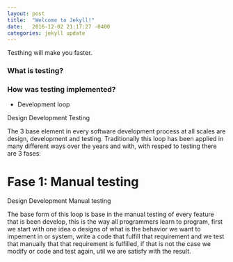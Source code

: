 ```yaml
---
layout: post
title:  "Welcome to Jekyll!"
date:   2016-12-02 21:17:27 -0400
categories: jekyll update
---
```

Testhing will make you faster.


### What is testing?

### How was testing implemented?

* Development loop

Design
Development
Testing

The 3 base element in every software development process at all scales are design, development and testing. Traditionally this loop
has been applied in many different ways over the years and with, with resped to testing there are 3 fases: 

# Fase 1: Manual testing

Design
Development
Manual testing

The base form of this loop is base in the manual testing of every feature that is been develop, this is the way all programmers
learn to program, first we start with one idea o designs of what is the behavior we want to impement in or system, 
write a code that fulfill that requirement and we test that manually that that requirement is fulfilled, if that is not the case we modify or code and test again, util we are satisfy with the result.


### 

### 